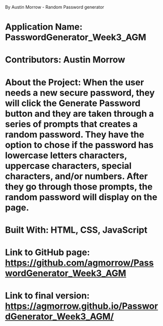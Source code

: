 By Austin Morrow - Random Password generator
# Application Name: PasswordGenerator_Week3_AGM
# Contributors: Austin Morrow
# About the Project: When the user needs a new secure password, they will click the Generate Password button and they are taken through a series of prompts that creates a random password. They have the option to chose if the password has lowercase letters characters, uppercase characters, special characters, and/or numbers. After they go through those prompts, the random password will display on the page.
# Built With: HTML, CSS, JavaScript
# Link to GitHub page: https://github.com/agmorrow/PasswordGenerator_Week3_AGM
# Link to final version: https://agmorrow.github.io/PasswordGenerator_Week3_AGM/
